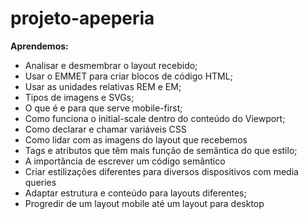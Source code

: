 # projeto-apeperia

**Aprendemos:**

- Analisar e desmembrar o layout recebido;
- Usar o EMMET para criar blocos de código HTML;
- Usar as unidades relativas REM e EM;
- Tipos de imagens e SVGs;
- O que é e para que serve mobile-first;
- Como funciona o initial-scale dentro do conteúdo do Viewport;
- Como declarar e chamar variáveis CSS
- Como lidar com as imagens do layout que recebemos
- Tags e atributos que têm mais função de semântica do que estilo;
- A importância de escrever um código semântico
- Criar estilizações diferentes para diversos dispositivos com media queries
- Adaptar estrutura e conteúdo para layouts diferentes;
- Progredir de um layout mobile até um layout para desktop